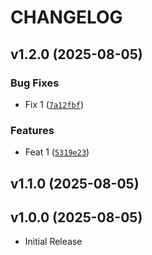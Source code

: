 # CHANGELOG

<!-- version list -->

## v1.2.0 (2025-08-05)

### Bug Fixes

- Fix 1
  ([`7a12fbf`](https://github.com/JamesAFarrell/my-python-package-2/commit/7a12fbf15d92ebef73ef754bc1df7f9e0e133c52))

### Features

- Feat 1
  ([`5319e23`](https://github.com/JamesAFarrell/my-python-package-2/commit/5319e2387b00df4517f05e9135beb8182c3bd306))


## v1.1.0 (2025-08-05)


## v1.0.0 (2025-08-05)

- Initial Release
